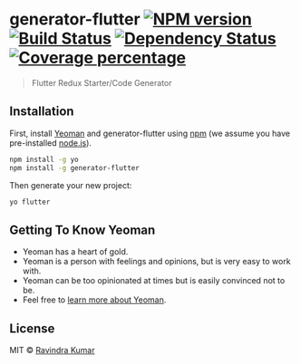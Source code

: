 # generator-flutter [![NPM version][npm-image]][npm-url] [![Build Status][travis-image]][travis-url] [![Dependency Status][daviddm-image]][daviddm-url] [![Coverage percentage][coveralls-image]][coveralls-url]
> Flutter Redux Starter/Code Generator

## Installation

First, install [Yeoman](http://yeoman.io) and generator-flutter using [npm](https://www.npmjs.com/) (we assume you have pre-installed [node.js](https://nodejs.org/)).

```bash
npm install -g yo
npm install -g generator-flutter
```

Then generate your new project:

```bash
yo flutter
```

## Getting To Know Yeoman

 * Yeoman has a heart of gold.
 * Yeoman is a person with feelings and opinions, but is very easy to work with.
 * Yeoman can be too opinionated at times but is easily convinced not to be.
 * Feel free to [learn more about Yeoman](http://yeoman.io/).

## License

MIT © [Ravindra Kumar](https://ravidsrk.com/)


[npm-image]: https://badge.fury.io/js/generator-flutter.svg
[npm-url]: https://npmjs.org/package/generator-flutter
[travis-image]: https://travis-ci.org/ravidsrk/generator-flutter.svg?branch=master
[travis-url]: https://travis-ci.org/ravidsrk/generator-flutter
[daviddm-image]: https://david-dm.org/ravidsrk/generator-flutter.svg?theme=shields.io
[daviddm-url]: https://david-dm.org/ravidsrk/generator-flutter
[coveralls-image]: https://coveralls.io/repos/ravidsrk/generator-flutter/badge.svg
[coveralls-url]: https://coveralls.io/r/ravidsrk/generator-flutter
